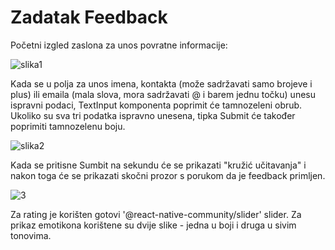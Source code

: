 # Zadatak Feedback

Početni izgled zaslona za unos povratne informacije:

![slika1](https://github.com/kivkos/feedback/assets/127855349/65b835e9-6c35-4a1b-b3c5-fc06f373e024)

Kada se u polja za unos imena, kontakta (može sadržavati samo brojeve i plus) ili emaila (mala slova, mora sadržavati @ i barem jednu točku) unesu ispravni podaci, TextInput komponenta poprimit će tamnozeleni obrub. Ukoliko su sva tri podatka ispravno unesena, tipka Submit će također poprimiti tamnozelenu boju. 

![slika2](https://github.com/kivkos/feedback/assets/127855349/0a21f18b-13b4-45f2-ab9c-835f92eeb2c4)

Kada se pritisne Sumbit na sekundu će se prikazati "kružić učitavanja" i nakon toga će se prikazati skočni prozor s porukom da je feedback primljen.


![3](https://github.com/kivkos/feedback/assets/127855349/d3cb53e4-a322-432d-850f-beda489ce67f)


Za rating je korišten gotovi '@react-native-community/slider' slider. Za prikaz emotikona korištene su dvije slike - jedna u boji i druga u sivim tonovima.
